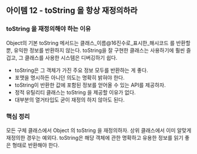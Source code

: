 ## 아이템 12 - toString 을 항상 재정의하라

### toString 을 재정의해야 하는 이유

Object의 기본 toString 메서드는 클래스_이름@16진수로_표시한_해시코드 를 반환할 뿐, 유익한 정보를 반환하지 않는다. toString을 잘 구현한 클래스는 사용하기에 훨씬 즐겁고, 그 클래스를 사용한 시스템은 디버깅하기 쉽다. 

- toString은 그 객체가 가진 주요 정보 모두를 반환하는 게 좋다.
- 포맷을 명시하든 아니던 의도는 명확히 밝혀야 한다.
- toString이 반환한 값에 포함된 정보를 얻어올 수 있는 API를 제공하자.
- 정적 유틸리티 클래스는 toString 을 제공할 이유가 없다.
- 대부분의 열거타입도 굳이 재정의 하지 않아도 된다.

### 핵심 정리

모든 구체 클래스에서 Object 의 toString 을 재정의하자. 상위 클래스에서 이미 알맞게 재정의한 경우는 예외다. toString은 해당 객체에 관한 명확하고 유용한 정보를 읽기 좋은 형태로 반환해야 한다.